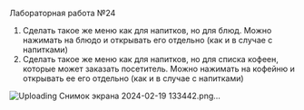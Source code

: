 Лабораторная работа №24

1. Сделать такое же меню как для напитков, но для блюд. Можно нажимать на блюдо и открывать его отдельно (как и в случае с напитками)
2. Сделать такое же меню как для напитков, но для списка кофеен, которые может заказать посетитель. Можно нажимать на кофейню и открывать ее его отдельно (как и в случае с напитками)


![Uploading Снимок экрана 2024-02-19 133442.png…]()
